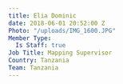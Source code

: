 ```yaml
---
title: Elia Dominic
date: 2018-06-01 20:52:00 Z
Photo: "/uploads/IMG_1600.JPG"
Member Type:
  Is Staff: true
Job Title: Mapping Supervisor
Country: Tanzania
Team: Tanzania
---
```


